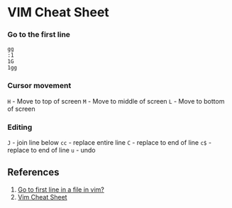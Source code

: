 # VIM Cheat Sheet

### Go to the first line
```
gg
:1
1G
1gg
```

### Cursor movement

`H` - Move to top of screen
`M` - Move to middle of screen
`L` - Move to bottom of screen

### Editing

`J` - join line below
`cc` - replace entire line
`C` - replace to end of line
`c$` - replace to end of line
`u` - undo

## References

1. [Go to first line in a file in vim?](https://stackoverflow.com/a/5507386/6146580)
1. [Vim Cheat Sheet](https://vim.rtorr.com/)
